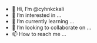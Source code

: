 - 👋 Hi, I’m @cyhnkckali
- 👀 I’m interested in ...
- 🌱 I’m currently learning ...
- 💞️ I’m looking to collaborate on ...
- 📫 How to reach me ...

<!---
cyhnkckali/cyhnkckali is a ✨ special ✨ repository because its `README.md` (this file) appears on your GitHub profile.
You can click the Preview link to take a look at your changes.
--->
